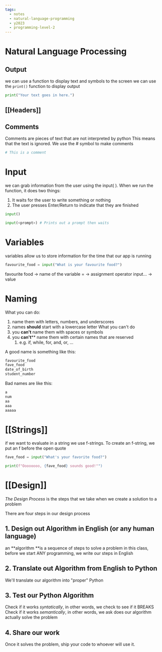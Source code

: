 ```yaml
---
tags:
  - notes
  - natural-language-programming
  - y2023
  - programming-level-2
---
```

# Natural Language Processing
## Output
we can use a function to display text and symbols to the screen
we can use the `print()` function to display output

```python
print("Your text goes in here.")
```

## [[Headers]]

## Comments
Comments are pieces of text that are not interpreted by python
This means that the text is ignored.
We use the # symbol to make comments


```python
# This is a comment
```

# Input
we can grab information from the user using the input( ).
When we run the function, it does two things:
1. It waits for the user to write something or nothing
2. The user presses Enter/Return to indicate that they are finished

```python
input()

input(<prompt>) # Prints out a prompt then waits
```

# Variables
variables allow us to store information for the time that our app is running

```python
favourite_food = input("What is your favourite food?")
```

favourite food -> name of the variable
= -> assignment operator
input... -> value
# Naming
What you can do:
1. name them with letters, numbers, and underscores
2. names **should** start with a lowercase letter
What you can't do
1. you **can't** name them with spaces or symbols
2. you **can't**** name them with certain names that are reserved
	1. e.g. if, while, for, and, or, ...

A good name is something like this: 
```python
favourite_food
fave_food
date_of_birth
student_number
```

Bad names are like this:
```python
a
num
aa
aaa
aaaaa
```
# [[Strings]]
if we want to evaluate in a string we use f-strings.
To create an f-string, we put an f before the open quote

```python
fave_food = input("What's your favorite food?")

print(f"Oooooooo, {fave_food} sounds good!"")
```

# [[Design]]
*The Design Process* is the steps that we take when we create a solution to a problem

There are four steps in our design process
## 1.  Design out Algorithm in English (or any human language)
an **algorithm **is a sequence of steps to solve a problem
in this class, before we start ANY programming, we write our steps in English

## 2. Translate out Algorithm from English to Python
We'll translate our  algorithm into "proper" Python

## 3. Test our Python Algorithm
Check if it works *syntatically*, in other words, we check to see if it BREAKS
Check if it works *semantically*, in other words, we ask does our algorithm actually solve the problem

## 4. Share our work
Once it solves the problem, ship your code to whoever will use it.